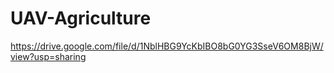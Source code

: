 # UAV-Agriculture

https://drive.google.com/file/d/1NblHBG9YcKbIBO8bG0YG3SseV6OM8BjW/view?usp=sharing